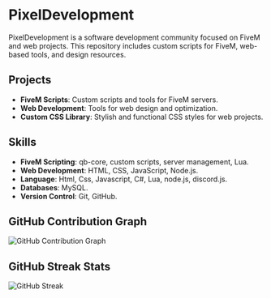# PixelDevelopment

PixelDevelopment is a software development community focused on FiveM and web projects. This repository includes custom scripts for FiveM, web-based tools, and design resources.

## Projects

- **FiveM Scripts**: Custom scripts and tools for FiveM servers.
- **Web Development**: Tools for web design and optimization.
- **Custom CSS Library**: Stylish and functional CSS styles for web projects.

## Skills

- **FiveM Scripting**: qb-core, custom scripts, server management, Lua.
- **Web Development**: HTML, CSS, JavaScript, Node.js.
- **Language**: Html, Css, Javascript, C#, Lua, node.js, discord.js.
- **Databases**: MySQL.
- **Version Control**: Git, GitHub.

## GitHub Contribution Graph

![GitHub Contribution Graph](https://github-contribution-stats.vercel.app/api/?username=HIMURAw)

## GitHub Streak Stats

![GitHub Streak](https://streak-stats.demolab.com?user=HIMURAw)
